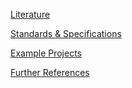 

[Literature](literature.md)

[Standards & Specifications](standards.md)

[Example Projects](literature.md)

[Further References](references.md)